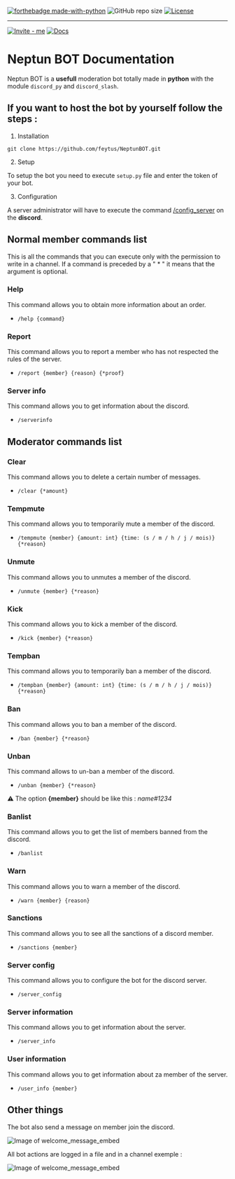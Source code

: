 [![forthebadge made-with-python](http://ForTheBadge.com/images/badges/made-with-python.svg)](https://www.python.org/)
![GitHub repo size](https://img.shields.io/github/repo-size/feytus/neptunbot?style=for-the-badge&logo=appveyor)
[![License](https://img.shields.io/github/license/feytus/neptunbot?style=for-the-badge)](https://github.com/feytus/NeptunBOT/blob/main/LICENSE)
___
[![Invite - me](https://img.shields.io/badge/Invite-me-2295c7?style=for-the-badge&logo=discord&logoColor=white)](discord.com/oauth2/authorize?client_id=811977160067776522&permissions=-214438817&scope=applications.commands%20bot)
[![Docs](img.shields.io/badge/WEBSITE-DOCUMENTATION-yellowgreen?style=for-the-badge)](https://feytus.gitbook.io/neptun-doc/)


# Neptun BOT Documentation

Neptun BOT is a **usefull** moderation bot totally made in **python** with the module ``discord_py`` and ``discord_slash``.

## **If you want to host the bot by yourself follow the steps :**

1. Installation

```
git clone https://github.com/feytus/NeptunBOT.git
```

2. Setup

To setup the bot you need to execute ``setup.py`` file and enter the token of your bot.

3. Configuration

A server administrator will have to execute the command [/config_server](https://github.com/feytus/NeptunBOT#server-config) on the **discord**.

## **Normal member commands list**

This is all the commands that you can execute only with the permission to write in a channel. If a command is preceded by a " * " it means that the argument is optional.

### **Help**

This command allows you to obtain more information about an order.

- `/help {command}`

### **Report**

This command allows you to report a member who has not respected the rules of the server.

- `/report {member} {reason} {*proof}`

### **Server info**

This command allows you to get information about the discord.

- `/serverinfo`

## **Moderator commands list**

### **Clear**

This command allows you to delete a certain number of messages.

- `/clear {*amount}`

### **Tempmute**

This command allows you to temporarily mute a member of the discord.

- `/tempmute {member} {amount: int} {time: (s / m / h / j / mois)} {*reason}`

### **Unmute**

This command allows you to unmutes a member of the discord.

- `/unmute {member} {*reason}`

### **Kick**

This command allows you to kick a member of the discord.

- `/kick {member} {*reason}`

### **Tempban**

This command allows you to temporarily ban a member of the discord.

- `/tempban {member} {amount: int} {time: (s / m / h / j / mois)} {*reason}`

### **Ban**

This command allows you to ban a member of the discord.

- `/ban {member} {*reason}`

### **Unban**

This command allows to un-ban a member of the discord.

- `/unban {member} {*reason}`

⚠️ The option **{member}** should be like this : *name#1234*

### **Banlist**

This command allows you to get the list of members banned from the discord.

- `/banlist`

### **Warn**

This command allows you to warn a member of the discord.

- `/warn {member} {reason}`

### **Sanctions**

This command allows you to see all the sanctions of a discord member.

- `/sanctions {member}`

### **Server config**

This command allows you to configure the bot for the discord server.

- `/server_config`

### **Server information**

This command allows you to get information about the server.

- `/server_info`

### **User information**

This command allows you to get information about za member of the server.

- `/user_info {member}`

## **Other things**

The bot also send a message on member join the discord.

![Image of welcome_message_embed](https://i.imgur.com/GlyVXYZ.png)

All bot actions are logged in a file and in a channel exemple :

![Image of welcome_message_embed](https://i.imgur.com/isEzFh3.png)
